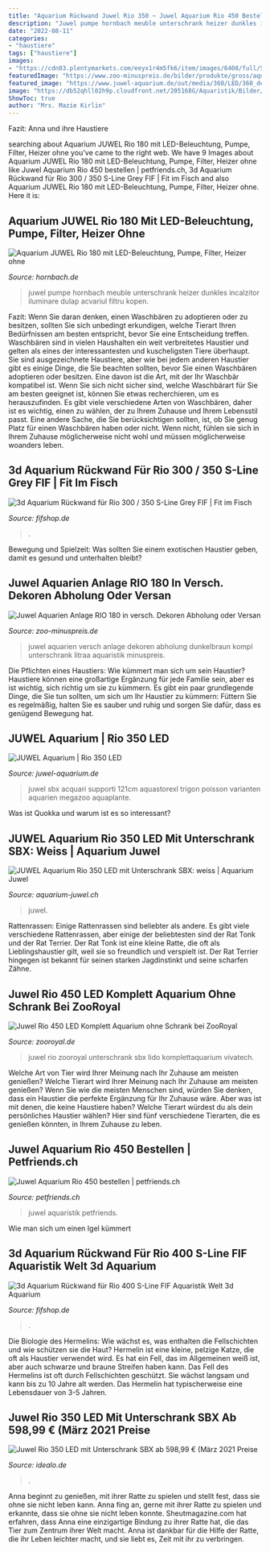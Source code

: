 ```yaml
---
title: "Aquarium Rückwand Juwel Rio 350 ~ Juwel Aquarium Rio 450 Bestellen"
description: "Juwel pumpe hornbach meuble unterschrank heizer dunkles incalzitor iluminare dulap acvariul filtru kopen"
date: "2022-08-11"
categories:
- "haustiere"
tags: ["haustiere"]
images:
- "https://cdn03.plentymarkets.com/eeyx1r4m5fk6/item/images/6408/full/S-Line01.jpg"
featuredImage: "https://www.zoo-minuspreis.de/bilder/produkte/gross/aquarium-juwel-rio180-rio-180-liter-schrank-inklusiv-Juwel-aquarien_3.jpg"
featured_image: "https://www.juwel-aquarium.de/out/media/360/LED/360_degree_galleries/rio_line/rio_300_white/rio300weiss-small-01.jpg"
image: "https://db52qhll02h9p.cloudfront.net/205168G/Aquaristik/Bilder/Juwel-Aquarium-Rio-450.jpg"
ShowToc: true
author: "Mrs. Mazie Kirlin"
---
```



Fazit: Anna und ihre Haustiere

	

		
searching about Aquarium JUWEL Rio 180 mit LED-Beleuchtung, Pumpe, Filter, Heizer ohne you've came to the right web. We have 9 Images about Aquarium JUWEL Rio 180 mit LED-Beleuchtung, Pumpe, Filter, Heizer ohne like Juwel Aquarium Rio 450 bestellen | petfriends.ch, 3d Aquarium Rückwand für Rio 300 / 350 S-Line Grey FIF | Fit im Fisch and also Aquarium JUWEL Rio 180 mit LED-Beleuchtung, Pumpe, Filter, Heizer ohne. Here it is:
		
    
## Aquarium JUWEL Rio 180 Mit LED-Beleuchtung, Pumpe, Filter, Heizer Ohne

<img loading=lazy src="https://cdn.hornbach.de/data/shop/D04/001/780/491/265/994/DV_8_6271367_08_4c_CZ_20171107185543.jpg" onerror="this.onerror=null;this.src='https://tse2.mm.bing.net/th?id=OIP.0kc3xWUWRmPG84pj8m_-4gHaF7&amp;pid=15.1';" alt="Aquarium JUWEL Rio 180 mit LED-Beleuchtung, Pumpe, Filter, Heizer ohne">

_Source: hornbach.de_

>juwel pumpe hornbach meuble unterschrank heizer dunkles incalzitor iluminare dulap acvariul filtru kopen. 

	

Fazit: Wenn Sie daran denken, einen Waschbären zu adoptieren oder zu besitzen, sollten Sie sich unbedingt erkundigen, welche Tierart Ihren Bedürfnissen am besten entspricht, bevor Sie eine Entscheidung treffen.
Waschbären sind in vielen Haushalten ein weit verbreitetes Haustier und gelten als eines der interessantesten und kuscheligsten Tiere überhaupt. Sie sind ausgezeichnete Haustiere, aber wie bei jedem anderen Haustier gibt es einige Dinge, die Sie beachten sollten, bevor Sie einen Waschbären adoptieren oder besitzen. Eine davon ist die Art, mit der Ihr Waschbär kompatibel ist. Wenn Sie sich nicht sicher sind, welche Waschbärart für Sie am besten geeignet ist, können Sie etwas recherchieren, um es herauszufinden. Es gibt viele verschiedene Arten von Waschbären, daher ist es wichtig, einen zu wählen, der zu Ihrem Zuhause und Ihrem Lebensstil passt. Eine andere Sache, die Sie berücksichtigen sollten, ist, ob Sie genug Platz für einen Waschbären haben oder nicht. Wenn nicht, fühlen sie sich in Ihrem Zuhause möglicherweise nicht wohl und müssen möglicherweise woanders leben.

    
## 3d Aquarium Rückwand Für Rio 300 / 350 S-Line Grey FIF | Fit Im Fisch

<img loading=lazy src="https://cdn03.plentymarkets.com/eeyx1r4m5fk6/item/images/124632/full/S-Line-grey02.jpg" onerror="this.onerror=null;this.src='https://tse1.mm.bing.net/th?id=OIP.xj85PylO6lsrB5Fa_9mKTgHaHa&amp;pid=15.1';" alt="3d Aquarium Rückwand für Rio 300 / 350 S-Line Grey FIF | Fit im Fisch">

_Source: fifshop.de_

>. 

	

Bewegung und Spielzeit: Was sollten Sie einem exotischen Haustier geben, damit es gesund und unterhalten bleibt?

    
## Juwel Aquarien Anlage RIO 180 In Versch. Dekoren Abholung Oder Versan

<img loading=lazy src="https://www.zoo-minuspreis.de/bilder/produkte/gross/aquarium-juwel-rio180-rio-180-liter-schrank-inklusiv-Juwel-aquarien_3.jpg" onerror="this.onerror=null;this.src='https://tse2.mm.bing.net/th?id=OIP.IqFjzueiCsT9ACFwJOacmAHaHa&amp;pid=15.1';" alt="Juwel Aquarien Anlage RIO 180 in versch. Dekoren Abholung oder Versan">

_Source: zoo-minuspreis.de_

>juwel aquarien versch anlage dekoren abholung dunkelbraun kompl unterschrank litraa aquaristik minuspreis. 

	

Die Pflichten eines Haustiers: Wie kümmert man sich um sein Haustier?
Haustiere können eine großartige Ergänzung für jede Familie sein, aber es ist wichtig, sich richtig um sie zu kümmern. Es gibt ein paar grundlegende Dinge, die Sie tun sollten, um sich um Ihr Haustier zu kümmern: Füttern Sie es regelmäßig, halten Sie es sauber und ruhig und sorgen Sie dafür, dass es genügend Bewegung hat.

    
## JUWEL Aquarium | Rio 350 LED

<img loading=lazy src="https://www.juwel-aquarium.de/out/media/360/LED/360_degree_galleries/rio_line/rio_300_white/rio300weiss-small-01.jpg" onerror="this.onerror=null;this.src='https://tse4.mm.bing.net/th?id=OIP.VE6RLCPa-b8PN5Xigck_bwHaHa&amp;pid=15.1';" alt="JUWEL Aquarium | Rio 350 LED">

_Source: juwel-aquarium.de_

>juwel sbx acquari supporti 121cm aquastorexl trigon poisson varianten aquarien megazoo aquaplante. 

	

Was ist Quokka und warum ist es so interessant?

    
## JUWEL Aquarium Rio 350 LED Mit Unterschrank SBX: Weiss | Aquarium Juwel

<img loading=lazy src="https://www.aquarium-juwel.ch/media/image/0b/24/d8/juwel-rio-350-led-weiss-1.jpg" onerror="this.onerror=null;this.src='https://tse1.mm.bing.net/th?id=OIP.pTCLzlIqk7_ADkOcOGA9xAHaI6&amp;pid=15.1';" alt="JUWEL Aquarium Rio 350 LED mit Unterschrank SBX: weiss | Aquarium Juwel">

_Source: aquarium-juwel.ch_

>juwel. 

	

Rattenrassen: Einige Rattenrassen sind beliebter als andere.
Es gibt viele verschiedene Rattenrassen, aber einige der beliebtesten sind der Rat Tonk und der Rat Terrier. Der Rat Tonk ist eine kleine Ratte, die oft als Lieblingshaustier gilt, weil sie so freundlich und verspielt ist. Der Rat Terrier hingegen ist bekannt für seinen starken Jagdinstinkt und seine scharfen Zähne.

    
## Juwel Rio 450 LED Komplett Aquarium Ohne Schrank Bei ZooRoyal

<img loading=lazy src="https://images3.zooroyal.net/media/thumbnail/642285bc2a59/juwel-aquarium-aqua-head-detail-158fe0c65cd183_720x600.jpg" onerror="this.onerror=null;this.src='https://tse2.mm.bing.net/th?id=OIP.BgEJN29BrC93yyncBqre-AHaHa&amp;pid=15.1';" alt="Juwel Rio 450 LED Komplett Aquarium ohne Schrank bei ZooRoyal">

_Source: zooroyal.de_

>juwel rio zooroyal unterschrank sbx lido komplettaquarium vivatech. 

	

Welche Art von Tier wird Ihrer Meinung nach Ihr Zuhause am meisten genießen?
Welche Tierart wird Ihrer Meinung nach Ihr Zuhause am meisten genießen? Wenn Sie wie die meisten Menschen sind, würden Sie denken, dass ein Haustier die perfekte Ergänzung für Ihr Zuhause wäre. Aber was ist mit denen, die keine Haustiere haben? Welche Tierart würdest du als dein persönliches Haustier wählen? Hier sind fünf verschiedene Tierarten, die es genießen könnten, in Ihrem Zuhause zu leben.

    
## Juwel Aquarium Rio 450 Bestellen | Petfriends.ch

<img loading=lazy src="https://db52qhll02h9p.cloudfront.net/205168G/Aquaristik/Bilder/Juwel-Aquarium-Rio-450.jpg" onerror="this.onerror=null;this.src='https://tse4.mm.bing.net/th?id=OIP.yRFufyds-hIorgDAbVBwjwHaHa&amp;pid=15.1';" alt="Juwel Aquarium Rio 450 bestellen | petfriends.ch">

_Source: petfriends.ch_

>juwel aquaristik petfriends. 

	

Wie man sich um einen Igel kümmert

    
## 3d Aquarium Rückwand Für Rio 400 S-Line FIF Aquaristik Welt 3d Aquarium

<img loading=lazy src="https://cdn03.plentymarkets.com/eeyx1r4m5fk6/item/images/6408/full/S-Line01.jpg" onerror="this.onerror=null;this.src='https://tse1.mm.bing.net/th?id=OIP.4zKSnGXFtBnwdU4I8-ue9AHaHa&amp;pid=15.1';" alt="3d Aquarium Rückwand für Rio 400 S-Line FIF Aquaristik Welt 3d Aquarium">

_Source: fifshop.de_

>. 

	

Die Biologie des Hermelins: Wie wächst es, was enthalten die Fellschichten und wie schützen sie die Haut?
Hermelin ist eine kleine, pelzige Katze, die oft als Haustier verwendet wird. Es hat ein Fell, das im Allgemeinen weiß ist, aber auch schwarze und braune Streifen haben kann. Das Fell des Hermelins ist oft durch Fellschichten geschützt. Sie wächst langsam und kann bis zu 10 Jahre alt werden. Das Hermelin hat typischerweise eine Lebensdauer von 3-5 Jahren.

    
## Juwel Rio 350 LED Mit Unterschrank SBX Ab 598,99 € (März 2021 Preise

<img loading=lazy src="https://cdn.idealo.com/folder/Product/5529/2/5529275/s1_produktbild_max/juwel-rio-350-led-mit-unterschrank-sbx.jpg" onerror="this.onerror=null;this.src='https://tse1.mm.bing.net/th?id=OIP.mazw4LG9zA3JYl26F342JQHaI_&amp;pid=15.1';" alt="Juwel Rio 350 LED mit Unterschrank SBX ab 598,99 € (März 2021 Preise">

_Source: idealo.de_

>. 

	

Anna beginnt zu genießen, mit ihrer Ratte zu spielen und stellt fest, dass sie ohne sie nicht leben kann.
Anna fing an, gerne mit ihrer Ratte zu spielen und erkannte, dass sie ohne sie nicht leben konnte. Sheutmagazine.com hat erfahren, dass Anna eine einzigartige Bindung zu ihrer Ratte hat, die das Tier zum Zentrum ihrer Welt macht. Anna ist dankbar für die Hilfe der Ratte, die ihr Leben leichter macht, und sie liebt es, Zeit mit ihr zu verbringen.

